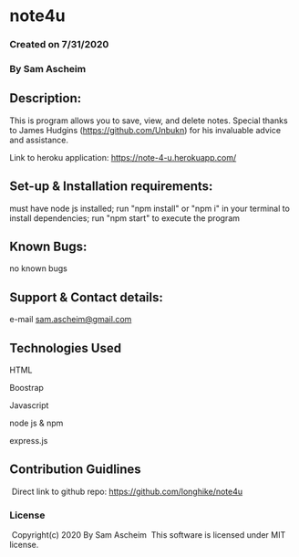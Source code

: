 # note4u

### Created on 7/31/2020

### By Sam Ascheim

## Description:

This is program allows you to save, view, and delete notes. Special thanks to James Hudgins (https://github.com/Unbukn) for his invaluable advice and assistance.

Link to heroku application: https://note-4-u.herokuapp.com/

## Set-up & Installation requirements:

must have node js installed;
run "npm install" or "npm i" in your terminal to install dependencies;
run "npm start" to execute the program

## Known Bugs:

no known bugs

## Support & Contact details:

e-mail sam.ascheim@gmail.com

## Technologies Used

HTML

Boostrap

Javascript

node js & npm

express.js

## Contribution Guidlines 
​
Direct link to github repo:
https://github.com/longhike/note4u
​
### License
​
Copyright(c) 2020 By Sam Ascheim
​
This software is licensed under MIT license.
